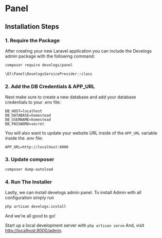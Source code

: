 # Panel

## Installation Steps

### 1. Require the Package

After creating your new Laravel application you can include the Develogs admin package with the following command:

```bash
composer require develogs/panel
```

```bash
\Dl\Panel\DevelogsServiceProvider::class
```
### 2. Add the DB Credentials & APP_URL

Next make sure to create a new database and add your database credentials to your .env file:

```
DB_HOST=localhost
DB_DATABASE=homestead
DB_USERNAME=homestead
DB_PASSWORD=secret
```

You will also want to update your website URL inside of the `APP_URL` variable inside the .env file:

```
APP_URL=http://localhost:8000
```
### 3. Update composer

```bash
composer dump-autoload
```
### 4. Run The Installer

Lastly, we can install develogs admin panel.
To install Admin with all configuration simply run

```bash
php artisan develogs:install
```
And we're all good to go!

Start up a local development server with `php artisan serve` And, visit [http://localhost:8000/admin](http://localhost:8000/admin).
